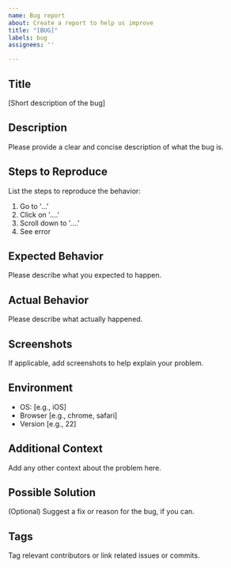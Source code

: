 ```yaml
---
name: Bug report
about: Create a report to help us improve
title: "[BUG]"
labels: bug
assignees: ''

---
```


## Title
[Short description of the bug]

## Description
Please provide a clear and concise description of what the bug is.

## Steps to Reproduce
List the steps to reproduce the behavior:
1. Go to '...'
2. Click on '....'
3. Scroll down to '....'
4. See error

## Expected Behavior
Please describe what you expected to happen.

## Actual Behavior
Please describe what actually happened.

## Screenshots
If applicable, add screenshots to help explain your problem.

## Environment
- OS: [e.g., iOS]
- Browser [e.g., chrome, safari]
- Version [e.g., 22]

## Additional Context
Add any other context about the problem here.

## Possible Solution
(Optional) Suggest a fix or reason for the bug, if you can.

## Tags
Tag relevant contributors or link related issues or commits.
